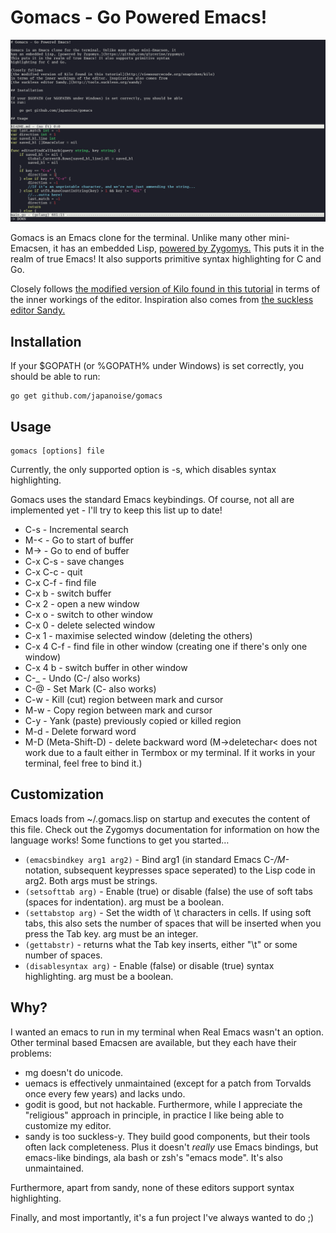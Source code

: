 # Gomacs - Go Powered Emacs!

![A screenshot showing Gomacs editing this README and its own source code](gomacs.png)

Gomacs is an Emacs clone for the terminal. Unlike many other mini-Emacsen, it
has an embedded Lisp, [powered by Zygomys.](https://github.com/glycerine/zygomys)
This puts it in the realm of true Emacs! It also supports primitive syntax
highlighting for C and Go.

Closely follows
[the modified version of Kilo found in this tutorial](http://viewsourcecode.org/snaptoken/kilo)
in terms of the inner workings of the editor. Inspiration also comes from
[the suckless editor Sandy.](http://tools.suckless.org/sandy)

## Installation

If your $GOPATH (or %GOPATH% under Windows) is set correctly, you should be able
to run:

    go get github.com/japanoise/gomacs

## Usage

    gomacs [options] file

Currently, the only supported option is -s, which disables syntax highlighting.

Gomacs uses the standard Emacs keybindings. Of course, not all are implemented
yet - I'll try to keep this list up to date!

- C-s - Incremental search
- M-< - Go to start of buffer
- M-> - Go to end of buffer
- C-x C-s - save changes
- C-x C-c - quit
- C-x C-f - find file
- C-x b - switch buffer
- C-x 2 - open a new window
- C-x o - switch to other window
- C-x 0 - delete selected window
- C-x 1 - maximise selected window (deleting the others)
- C-x 4 C-f - find file in other window (creating one if there's only one window)
- C-x 4 b - switch buffer in other window
- C-_ - Undo (C-/ also works)
- C-@ - Set Mark (C-<space> also works)
- C-w - Kill (cut) region between mark and cursor
- M-w - Copy region between mark and cursor
- C-y - Yank (paste) previously copied or killed region
- M-d - Delete forward word
- M-D (Meta-Shift-D) - delete backward word (M-&gt;deletechar&lt; does not work
  due to a fault either in Termbox or my terminal. If it works in your terminal,
  feel free to bind it.)

## Customization

Emacs loads from ~/.gomacs.lisp on startup and executes the content of this file.
Check out the Zygomys documentation for information on how the language works!
Some functions to get you started…

- `(emacsbindkey arg1 arg2)` - Bind arg1 (in standard Emacs C-*/M-* notation,
  subsequent keypresses space seperated) to the Lisp code in arg2. Both args
  must be strings.
- `(setsofttab arg)` - Enable (true) or disable (false) the use of soft tabs
  (spaces for indentation). arg must be a boolean.
- `(settabstop arg)` - Set the width of \t characters in cells. If using soft
  tabs, this also sets the number of spaces that will be inserted when you press
  the Tab key. arg must be an integer.
- `(gettabstr)` - returns what the Tab key inserts, either "\t" or some number
  of spaces.
- `(disablesyntax arg)` - Enable (false) or disable (true) syntax highlighting.
  arg must be a boolean.

## Why?

I wanted an emacs to run in my terminal when Real Emacs wasn't an option.
Other terminal based Emacsen are available, but they each have their problems:

- mg doesn't do unicode.
- uemacs is effectively unmaintained (except for a patch from Torvalds once
  every few years) and lacks undo.
- godit is good, but not hackable. Furthermore, while I appreciate the
  "religious" approach in principle, in practice I like being able to customize
  my editor.
- sandy is too suckless-y. They build good components, but their tools often
  lack completeness. Plus it doesn't *really* use Emacs bindings, but
  emacs-like bindings, ala bash or zsh's "emacs mode". It's also unmaintained.

Furthermore, apart from sandy, none of these editors support syntax highlighting.

Finally, and most importantly, it's a fun project I've always wanted to do ;)
